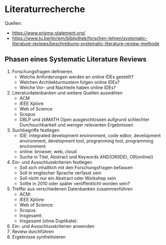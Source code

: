 # Literaturrecherche

Quellen:

- https://www.prisma-statement.org/
- https://www.tu.berlin/wm/bibliothek/forschen-lehren/systematic-literature-reviews/beschreibung-systematic-literature-review-methode

## Phasen eines Systematic Literature Reviews

1. Forschungsfragen definieren
   - Welche Anforderungen werden an online IDEs gestellt?
   - Welchen Architekturmustern folgen online IDEs?
   - Welche Vor- und Nachteile haben online IDEs?
2. Literaturdatenbanken und weitere Quellen auswählen
   - ACM
   - IEEE Xplore
   - Web of Science
   - Scopus
   - DBLP und zbMATH Open ausgeschlossen aufgrund schlechter Durchsuchbarkeit und weniger relevanten Ergebnissen
3. Suchbegriffe festlegen
   - IDE: integrated development environment, code editor, development environment, development tool, programming tool, programming environment
   - online: browser, web, cloud
   - Suche in Titel, Abstract und Keywords AND(OR(IDE), OR(online))
4. Ein- und Ausschlusskriterien festlegen
   - Soll sich inhaltlich mit den Forschungsfragen befassen
   - Soll in englischer Sprache verfasst sein
   - Soll nicht nur ein Abstract oder Workshop sein
   - Sollte in 2010 oder später veröffentlicht worden sein?
5. Treffer aus verschiedenen Datenbanken zusammenführen
   - ACM:
   - IEEE Xplore:
   - Web of Science:
   - Scopus:
   - Insgesamt:
   - Insgesamt (ohne Duplikate):
6. Ein- und Ausschlusskriterien anwenden
7. Review durchführen
8. Ergebnisse synthetisieren
